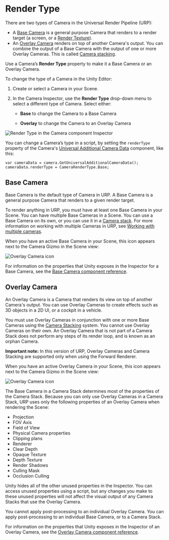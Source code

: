 # Render Type

There are two types of Camera in the Universal Render Pipeline (URP):

* A [Base Camera](#base-camera) is a general purpose Camera that renders to a render target (a screen, or a [Render Texture](https://docs.unity3d.com/Manual/class-RenderTexture.html)).
* An [Overlay Camera](#overlay-camera) renders on top of another Camera's output. You can combine the output of a Base Camera with the output of one or more Overlay Cameras. This is called [Camera stacking](camera-stacking.md).

Use a Camera’s **Render Type** property to make it a Base Camera or an Overlay Camera.  

To change the type of a Camera in the Unity Editor:

1. Create or select a Camera in your Scene.

2. In the Camera Inspector, use the **Render Type** drop-down menu to select a different type of Camera. Select either:

    * **Base** to change the Camera to a Base Camera

    * **Overlay** to change the Camera to an Overlay Camera

![Render Type in the Camera component Inspector](Images/camera-inspector-render-type.png)

You can change a Camera’s type in a script, by setting the `renderType` property of the Camera's [Universal Additional Camera Data](../api/UnityEngine.Rendering.Universal.UniversalAdditionalCameraData.html) component, like this:

```
var cameraData = camera.GetUniversalAdditionalCameraData();
cameraData.renderType = CameraRenderType.Base;
```

<a name="base-camera"></a>

## Base Camera

Base Camera is the default type of Camera in URP. A Base Camera is a general purpose Camera that renders to a given render target.

To render anything in URP, you must have at least one Base Camera in your Scene. You can have multiple Base Cameras in a Scene. You can use a Base Camera on its own, or you can use it in a [Camera stack](camera-stacking.md). For more information on working with multiple Cameras in URP, see [Working with multiple cameras](cameras-multiple.md).

When you have an active Base Camera in your Scene, this icon appears next to the Camera Gizmo in the Scene view:

![Overlay Camera icon](Images/camera-icon-base.png)

For information on the properties that Unity exposes in the Inspector for a Base Camera, see the [Base Camera component reference](camera-component-reference.md#base-camera).

<a name="overlay-camera"></a>

## Overlay Camera

An Overlay Camera is a Camera that renders its view on top of another Camera's output. You can use Overlay Cameras to create effects such as 3D objects in a 2D UI, or a cockpit in a vehicle.

You must use Overlay Cameras in conjunction with one or more Base Cameras using the [Camera Stacking](camera-stacking.md) system. You cannot use Overlay Cameras on their own. An Overlay Camera that is not part of a Camera Stack does not perform any steps of its render loop, and is known as an orphan Camera.

__Important note:__ In this version of URP, Overlay Cameras and Camera Stacking are supported only when using the Forward Renderer.

When you have an active Overlay Camera in your Scene, this icon appears next to the Camera Gizmo in the Scene view:

![Overlay Camera icon](Images/camera-icon-overlay.png)

The Base Camera in a Camera Stack determines most of the properties of the Camera Stack. Because you can only use Overlay Cameras in a Camera Stack, URP uses only the following properties of an Overlay Camera when rendering the Scene:

* Projection
* FOV Axis
* Field of View
* Physical Camera properties
* Clipping plans
* Renderer
* Clear Depth
* Opaque Texture
* Depth Texture
* Render Shadows
* Culling Mask
* Occlusion Culling

Unity hides all of the other unused properties in the Inspector. You can access unused properties using a script, but any changes you make to these unused properties will not affect the visual output of any Camera Stacks that use the Overlay Camera.

You cannot apply post-processing to an individual Overlay Camera. You can apply post-processing to an individual Base Camera, or to a Camera Stack.

For information on the properties that Unity exposes in the Inspector of an Overlay Camera, see the [Overlay Camera component reference](camera-component-reference.md#overlay-camera).
